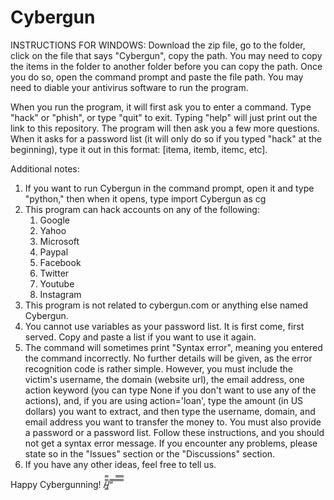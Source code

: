 # Cybergun

INSTRUCTIONS FOR WINDOWS: Download the zip file, go to the folder, click on the file that says "Cybergun", copy the path. You may need to copy the items in the folder to another folder before you can copy the path. Once you do so, open the command prompt and paste the file path. You may need to diable your antivirus software to run the program.

When you run the program, it will first ask you to enter a command. Type "hack" or "phish", or type "quit" to exit. Typing "help" will just print out the link to this repository.
The program will then ask you a few more questions. When it asks for a password list (it will only do so if you typed "hack" at the beginning), type it out in this format: [itema, itemb, itemc, etc].

Additional notes:

1. If you want to run Cybergun in the command prompt, open it and type "python," then when it opens, type import Cybergun as cg
2. This program can hack accounts on any of the following:
    1. Google
    2. Yahoo
    3. Microsoft
    4. Paypal
    5. Facebook
    6. Twitter
    7. Youtube
    8. Instagram
3. This program is not related to cybergun.com or anything else named Cybergun.
4. You cannot use variables as your password list. It is first come, first served. Copy and paste a list if you want to use it again.
5. The command will sometimes print "Syntax error", meaning you entered the command incorrectly. No further details will be given, as the error recognition code is rather simple. However, you must include the victim's username, the domain (website url), the email address, one action keyword (you can type None if you don't want to use any of the actions), and, if you are using action='loan', type the amount (in US dollars) you want to extract, and then type the username, domain, and email address you want to transfer the money to. You must also provide a password or a password list. Follow these instructions, and you should not get a syntax error message. If you encounter any problems, please state so in the "Issues" section or the "Discussions" section.
6. If you have any other ideas, feel free to tell us.

Happy Cybergunning!
/̵͇̿̿/’̿’̿ ̿ ̿̿ ̿̿ ̿̿
